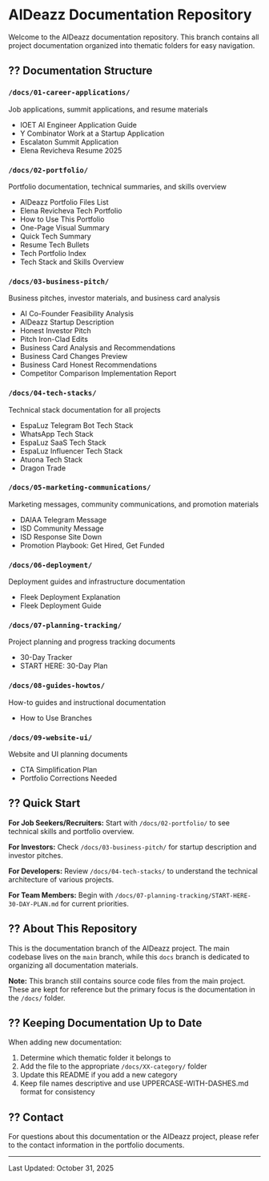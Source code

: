 # AIDeazz Documentation Repository

Welcome to the AIDeazz documentation repository. This branch contains all project documentation organized into thematic folders for easy navigation.

## ?? Documentation Structure

### `/docs/01-career-applications/`
Job applications, summit applications, and resume materials
- IOET AI Engineer Application Guide
- Y Combinator Work at a Startup Application
- Escalaton Summit Application
- Elena Revicheva Resume 2025

### `/docs/02-portfolio/`
Portfolio documentation, technical summaries, and skills overview
- AIDeazz Portfolio Files List
- Elena Revicheva Tech Portfolio
- How to Use This Portfolio
- One-Page Visual Summary
- Quick Tech Summary
- Resume Tech Bullets
- Tech Portfolio Index
- Tech Stack and Skills Overview

### `/docs/03-business-pitch/`
Business pitches, investor materials, and business card analysis
- AI Co-Founder Feasibility Analysis
- AIDeazz Startup Description
- Honest Investor Pitch
- Pitch Iron-Clad Edits
- Business Card Analysis and Recommendations
- Business Card Changes Preview
- Business Card Honest Recommendations
- Competitor Comparison Implementation Report

### `/docs/04-tech-stacks/`
Technical stack documentation for all projects
- EspaLuz Telegram Bot Tech Stack
- WhatsApp Tech Stack
- EspaLuz SaaS Tech Stack
- EspaLuz Influencer Tech Stack
- Atuona Tech Stack
- Dragon Trade

### `/docs/05-marketing-communications/`
Marketing messages, community communications, and promotion materials
- DAIAA Telegram Message
- ISD Community Message
- ISD Response Site Down
- Promotion Playbook: Get Hired, Get Funded

### `/docs/06-deployment/`
Deployment guides and infrastructure documentation
- Fleek Deployment Explanation
- Fleek Deployment Guide

### `/docs/07-planning-tracking/`
Project planning and progress tracking documents
- 30-Day Tracker
- START HERE: 30-Day Plan

### `/docs/08-guides-howtos/`
How-to guides and instructional documentation
- How to Use Branches

### `/docs/09-website-ui/`
Website and UI planning documents
- CTA Simplification Plan
- Portfolio Corrections Needed

## ?? Quick Start

**For Job Seekers/Recruiters:**
Start with `/docs/02-portfolio/` to see technical skills and portfolio overview.

**For Investors:**
Check `/docs/03-business-pitch/` for startup description and investor pitches.

**For Developers:**
Review `/docs/04-tech-stacks/` to understand the technical architecture of various projects.

**For Team Members:**
Begin with `/docs/07-planning-tracking/START-HERE-30-DAY-PLAN.md` for current priorities.

## ?? About This Repository

This is the documentation branch of the AIDeazz project. The main codebase lives on the `main` branch, while this `docs` branch is dedicated to organizing all documentation materials.

**Note:** This branch still contains source code files from the main project. These are kept for reference but the primary focus is the documentation in the `/docs/` folder.

## ?? Keeping Documentation Up to Date

When adding new documentation:
1. Determine which thematic folder it belongs to
2. Add the file to the appropriate `/docs/XX-category/` folder
3. Update this README if you add a new category
4. Keep file names descriptive and use UPPERCASE-WITH-DASHES.md format for consistency

## ?? Contact

For questions about this documentation or the AIDeazz project, please refer to the contact information in the portfolio documents.

---

Last Updated: October 31, 2025
